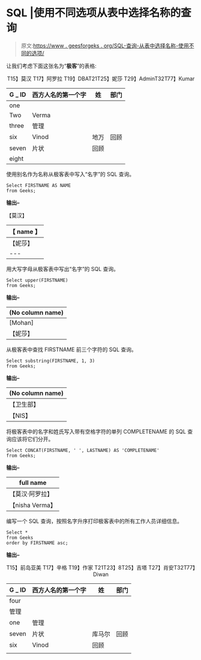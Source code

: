 # SQL |使用不同选项从表中选择名称的查询

> 原文:[https://www . geesforgeks . org/SQL-查询-从表中选择名称-使用不同的选项/](https://www.geeksforgeeks.org/sql-query-to-select-name-from-table-using-different-options/)

让我们考虑下面这张名为“**极客**”的表格:

<center>T15】莫汉 T17】阿罗拉 T19】DBAT21T25】妮莎 T29】AdminT32T77】Kumar

| G _ ID | 西方人名的第一个字 | 姓 | 部门 |
| --- | --- | --- | --- |
| one |
| Two | Verma |
| three | 管理 |
| six | Vinod | 地万 | 回顾 |
| seven | 片状 | 回顾 |
| eight |

</center>

使用别名作为名称从极客表中写入“名字”的 SQL 查询。

```
Select FIRSTNAME AS NAME 
from Geeks;
```

**输出–**

【莫汉】

| 【 name 】 |
| --- |
| 【妮莎】 |
| --- |

用大写字母从极客表中写出“名字”的 SQL 查询。

```
Select upper(FIRSTNAME) 
from Geeks;
```

**输出–**

| (No column name) |
| --- |
| [Mohan] |
| 【妮莎】 |

从极客表中查找 FIRSTNAME 前三个字符的 SQL 查询。

```
Select substring(FIRSTNAME, 1, 3) 
from Geeks;
```

**输出–**

| (No column name) |
| --- |
| 【卫生部】 |
| 【NIS】 |

将极客表中的名字和姓氏写入带有空格字符的单列 COMPLETENAME 的 SQL 查询应该将它们分开。

```
Select CONCAT(FIRSTNAME, ' ', LASTNAME) AS 'COMPLETENAME' 
from Geeks;
```

**输出–**

| full name |
| --- |
| 【莫汉·阿罗拉】 |
| 【nisha Verma】 |

编写一个 SQL 查询，按照名字升序打印极客表中的所有工作人员详细信息。

```
Select * 
from Geeks 
order by FIRSTNAME asc;
```

**输出–**

<center>T15】前岛亚美 T17】辛格 T19】作家 T21T23】8T25】吉塔 T27】肖安T32T77】Diwan

| G _ ID | 西方人名的第一个字 | 姓 | 部门 |
| --- | --- | --- | --- |
| four |
| 管理 |
| one | 管理 |
| seven | 片状 | 库马尔 | 回顾 |
| six | Vinod | 回顾 |
|  |

</center>